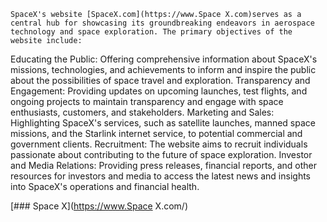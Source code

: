     SpaceX's website [SpaceX.com](https://www.Space X.com)serves as a central hub for showcasing its groundbreaking endeavors in aerospace technology and space exploration. The primary objectives of the website include:
Educating the Public: Offering comprehensive information about SpaceX's missions, technologies, and achievements to inform and inspire the public about the possibilities of space travel and exploration.
Transparency and Engagement: Providing updates on upcoming launches, test flights, and ongoing projects to maintain transparency and engage with space enthusiasts, customers, and stakeholders.
Marketing and Sales: Highlighting SpaceX's services, such as satellite launches, manned space missions, and the Starlink internet service, to potential commercial and government clients.
Recruitment: The website aims to recruit individuals passionate about contributing to the future of space exploration.
Investor and Media Relations: Providing press releases, financial reports, and other resources for investors and media to access the latest news and insights into SpaceX's operations and financial health.

[### Space X](https://www.Space X.com/)

